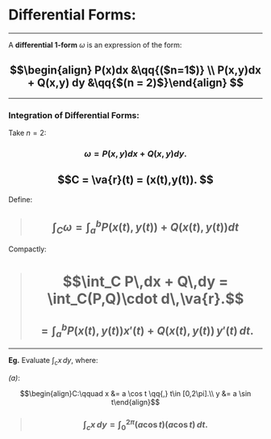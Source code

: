 # Differential Forms:

***

A **differential 1-form** $\omega$ is an expression of the form:


## $$\begin{align} P(x)dx &\qq{($n=1$)} \\ P(x,y)dx + Q(x,y) dy &\qq{$(n = 2)$}\end{align} $$


***
### Integration of Differential Forms:

Take $n=2$: 

### $$\omega = P(x,y)dx + Q(x,y)dy. $$

## $$C = \va{r}(t) = (x(t),y(t)). $$

Define: 

> ## $$\int_C \omega = \int_a^b P(x(t),y(t)) + Q(x(t),y(t)) dt$$


Compactly:

> # $$\int_C P\,dx + Q\,dy = \int_C(P,Q)\cdot d\,\va{r}.$$
> ## $$=\int_a^b P(x(t),y(t))x'(t)  + Q(x(t),y(t))\,y'(t)\,dt.$$

***

**Eg.**  Evaluate $\int_c x\,dy$, where:


*(a)*: 

$$\begin{align}C:\qquad x &= a \cos t \qq{,}  t\in [0,2\pi].\\ y &= a \sin t\end{align}$$


> ### $$\int_c x\,dy = \int _0^{2\pi}(a\cos t )(a \cos t)\, dt.$$
